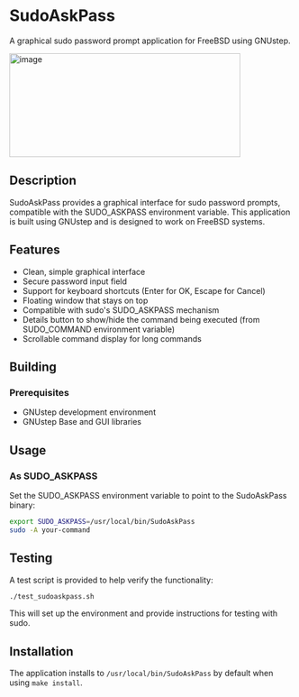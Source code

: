 # SudoAskPass

A graphical sudo password prompt application for FreeBSD using GNUstep.

<img width="410" height="184" alt="image" src="https://github.com/user-attachments/assets/8766a606-af6c-4296-8e45-691cc3172bed" />

## Description

SudoAskPass provides a graphical interface for sudo password prompts, compatible with the SUDO_ASKPASS environment variable. This application is built using GNUstep and is designed to work on FreeBSD systems.

## Features

- Clean, simple graphical interface
- Secure password input field
- Support for keyboard shortcuts (Enter for OK, Escape for Cancel)
- Floating window that stays on top
- Compatible with sudo's SUDO_ASKPASS mechanism
- Details button to show/hide the command being executed (from SUDO_COMMAND environment variable)
- Scrollable command display for long commands

## Building

### Prerequisites

- GNUstep development environment
- GNUstep Base and GUI libraries


## Usage

### As SUDO_ASKPASS

Set the SUDO_ASKPASS environment variable to point to the SudoAskPass binary:

```bash
export SUDO_ASKPASS=/usr/local/bin/SudoAskPass
sudo -A your-command
```

## Testing

A test script is provided to help verify the functionality:

```bash
./test_sudoaskpass.sh
```

This will set up the environment and provide instructions for testing with sudo.

## Installation

The application installs to `/usr/local/bin/SudoAskPass` by default when using `make install`.
